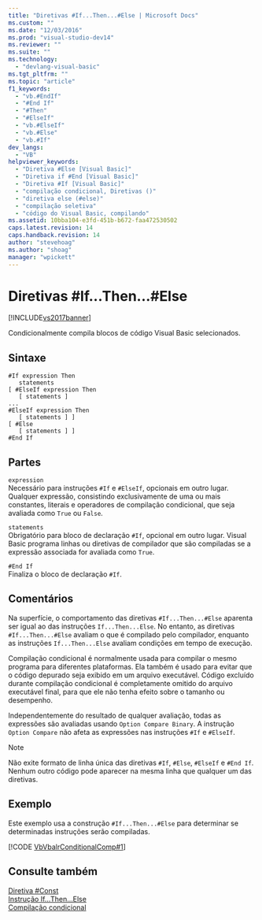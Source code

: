 ```yaml
---
title: "Diretivas #If...Then...#Else | Microsoft Docs"
ms.custom: ""
ms.date: "12/03/2016"
ms.prod: "visual-studio-dev14"
ms.reviewer: ""
ms.suite: ""
ms.technology: 
  - "devlang-visual-basic"
ms.tgt_pltfrm: ""
ms.topic: "article"
f1_keywords: 
  - "vb.#EndIf"
  - "#End If"
  - "#Then"
  - "#ElseIf"
  - "vb.#ElseIf"
  - "vb.#Else"
  - "vb.#If"
dev_langs: 
  - "VB"
helpviewer_keywords: 
  - "Diretiva #Else [Visual Basic]"
  - "Diretiva if #End [Visual Basic]"
  - "Diretiva #If [Visual Basic]"
  - "compilação condicional, Diretivas ()"
  - "diretiva else (#else)"
  - "compilação seletiva"
  - "código do Visual Basic, compilando"
ms.assetid: 10bba104-e3fd-451b-b672-faa472530502
caps.latest.revision: 14
caps.handback.revision: 14
author: "stevehoag"
ms.author: "shoag"
manager: "wpickett"
---
```

# Diretivas #If...Then...#Else
[!INCLUDE[vs2017banner](../../../csharp/includes/vs2017banner.md)]

Condicionalmente compila blocos de código Visual Basic selecionados.  
  
## Sintaxe  
  
```  
#If expression Then  
   statements  
[ #ElseIf expression Then  
   [ statements ]  
...  
#ElseIf expression Then  
   [ statements ] ]  
[ #Else  
   [ statements ] ]  
#End If  
```  
  
## Partes  
 `expression`  
 Necessário para instruções `#If` e `#ElseIf`, opcionais em outro lugar.  Qualquer expressão, consistindo exclusivamente de uma ou mais constantes, literais e operadores de compilação condicional, que seja avaliada como `True` ou `False`.  
  
 `statements`  
 Obrigatório para bloco de declaração `#If`, opcional em outro lugar.  Visual Basic programa linhas ou diretivas de compilador que são compiladas se a expressão associada for avaliada como `True`.  
  
 `#End If`  
 Finaliza o bloco de declaração `#If`.  
  
## Comentários  
 Na superfície, o comportamento das diretivas `#If...Then...#Else` aparenta ser igual ao das instruções `If...Then...Else`.  No entanto, as diretivas `#If...Then...#Else` avaliam o que é compilado pelo compilador, enquanto as instruções `If...Then...Else` avaliam condições em tempo de execução.  
  
 Compilação condicional é normalmente usada para compilar o mesmo programa para diferentes plataformas.  Ela também é usado para evitar que o código depurado seja exibido em um arquivo executável.  Código excluído durante compilação condicional é completamente omitido do arquivo executável final, para que ele não tenha efeito sobre o tamanho ou desempenho.  
  
 Independentemente do resultado de qualquer avaliação, todas as expressões são avaliadas usando `Option Compare Binary`.  A instrução `Option Compare` não afeta as expressões nas instruções `#If` e `#ElseIf`.  
  
> [!NOTE]
>  Não exite formato de linha única das diretivas `#If`, `#Else`, `#ElseIf` e `#End If`.  Nenhum outro código pode aparecer na mesma linha que qualquer um das diretivas.  
  
## Exemplo  
 Este exemplo usa a construção `#If...Then...#Else` para determinar se determinadas instruções serão compiladas.  
  
 [!CODE [VbVbalrConditionalComp#1](../CodeSnippet/VS_Snippets_VBCSharp/VbVbalrConditionalComp#1)]  
  
## Consulte também  
 [Diretiva \#Const](../../../visual-basic/language-reference/directives/const-directive.md)   
 [Instrução If...Then...Else](../../../visual-basic/language-reference/statements/if-then-else-statement.md)   
 [Compilação condicional](../../../visual-basic/programming-guide/program-structure/conditional-compilation.md)